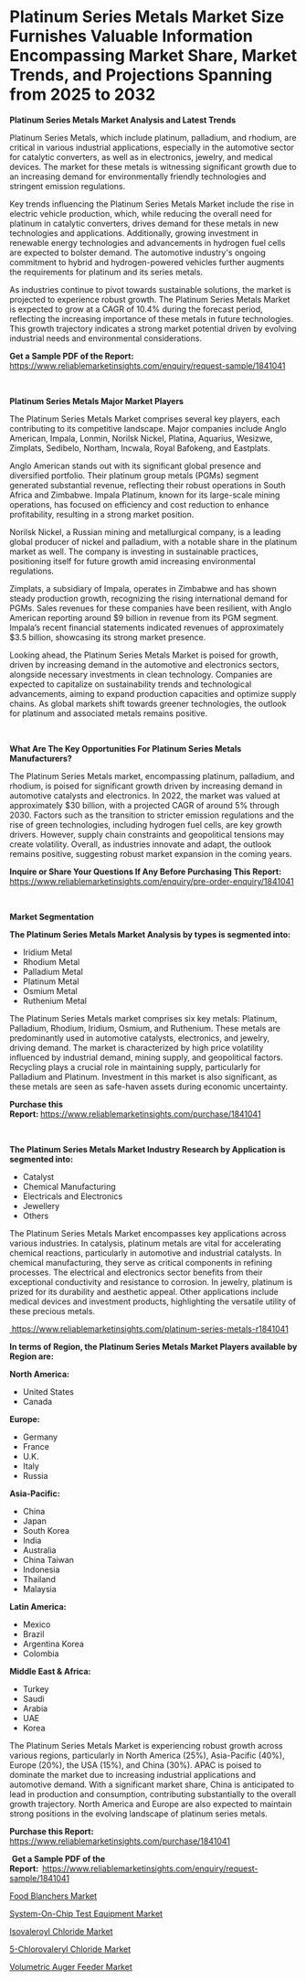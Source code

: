 <p><h1>Platinum Series Metals Market Size Furnishes Valuable Information Encompassing Market Share, Market Trends, and Projections Spanning from 2025 to 2032</h1></p><p><strong>Platinum Series Metals Market Analysis and Latest Trends</strong></p>
<p><p>Platinum Series Metals, which include platinum, palladium, and rhodium, are critical in various industrial applications, especially in the automotive sector for catalytic converters, as well as in electronics, jewelry, and medical devices. The market for these metals is witnessing significant growth due to an increasing demand for environmentally friendly technologies and stringent emission regulations.</p><p>Key trends influencing the Platinum Series Metals Market include the rise in electric vehicle production, which, while reducing the overall need for platinum in catalytic converters, drives demand for these metals in new technologies and applications. Additionally, growing investment in renewable energy technologies and advancements in hydrogen fuel cells are expected to bolster demand. The automotive industry's ongoing commitment to hybrid and hydrogen-powered vehicles further augments the requirements for platinum and its series metals.</p><p>As industries continue to pivot towards sustainable solutions, the market is projected to experience robust growth. The Platinum Series Metals Market is expected to grow at a CAGR of 10.4% during the forecast period, reflecting the increasing importance of these metals in future technologies. This growth trajectory indicates a strong market potential driven by evolving industrial needs and environmental considerations.</p></p>
<p><strong>Get a Sample PDF of the Report:&nbsp;</strong> <a href="https://www.reliablemarketinsights.com/enquiry/request-sample/1841041?utm_campaign=2241&utm_medium=2&utm_source=Github&utm_content=ia&utm_term=03042025&utm_id=platinum-series-metals">https://www.reliablemarketinsights.com/enquiry/request-sample/1841041</a></p>
<p>&nbsp;</p>
<p><strong>Platinum Series Metals Major Market Players</strong></p>
<p><p>The Platinum Series Metals Market comprises several key players, each contributing to its competitive landscape. Major companies include Anglo American, Impala, Lonmin, Norilsk Nickel, Platina, Aquarius, Wesizwe, Zimplats, Sedibelo, Northam, Incwala, Royal Bafokeng, and Eastplats. </p><p>Anglo American stands out with its significant global presence and diversified portfolio. Their platinum group metals (PGMs) segment generated substantial revenue, reflecting their robust operations in South Africa and Zimbabwe. Impala Platinum, known for its large-scale mining operations, has focused on efficiency and cost reduction to enhance profitability, resulting in a strong market position.</p><p>Norilsk Nickel, a Russian mining and metallurgical company, is a leading global producer of nickel and palladium, with a notable share in the platinum market as well. The company is investing in sustainable practices, positioning itself for future growth amid increasing environmental regulations.</p><p>Zimplats, a subsidiary of Impala, operates in Zimbabwe and has shown steady production growth, recognizing the rising international demand for PGMs. Sales revenues for these companies have been resilient, with Anglo American reporting around $9 billion in revenue from its PGM segment. Impala’s recent financial statements indicated revenues of approximately $3.5 billion, showcasing its strong market presence.</p><p>Looking ahead, the Platinum Series Metals Market is poised for growth, driven by increasing demand in the automotive and electronics sectors, alongside necessary investments in clean technology. Companies are expected to capitalize on sustainability trends and technological advancements, aiming to expand production capacities and optimize supply chains. As global markets shift towards greener technologies, the outlook for platinum and associated metals remains positive.</p></p>
<p>&nbsp;</p>
<p><strong>What Are The Key Opportunities For Platinum Series Metals Manufacturers?</strong></p>
<p><p>The Platinum Series Metals market, encompassing platinum, palladium, and rhodium, is poised for significant growth driven by increasing demand in automotive catalysts and electronics. In 2022, the market was valued at approximately $30 billion, with a projected CAGR of around 5% through 2030. Factors such as the transition to stricter emission regulations and the rise of green technologies, including hydrogen fuel cells, are key growth drivers. However, supply chain constraints and geopolitical tensions may create volatility. Overall, as industries innovate and adapt, the outlook remains positive, suggesting robust market expansion in the coming years.</p></p>
<p><strong>Inquire or Share Your Questions If Any Before Purchasing This Report:</strong> <a href="https://www.reliablemarketinsights.com/enquiry/pre-order-enquiry/1841041?utm_campaign=2241&utm_medium=2&utm_source=Github&utm_content=ia&utm_term=03042025&utm_id=platinum-series-metals">https://www.reliablemarketinsights.com/enquiry/pre-order-enquiry/1841041</a></p>
<p>&nbsp;</p>
<p><strong>Market Segmentation</strong></p>
<p><strong>The Platinum Series Metals Market Analysis by types is segmented into:</strong></p>
<p><ul><li>Iridium Metal</li><li>Rhodium Metal</li><li>Palladium Metal</li><li>Platinum Metal</li><li>Osmium Metal</li><li>Ruthenium Metal</li></ul></p>
<p><p>The Platinum Series Metals market comprises six key metals: Platinum, Palladium, Rhodium, Iridium, Osmium, and Ruthenium. These metals are predominantly used in automotive catalysts, electronics, and jewelry, driving demand. The market is characterized by high price volatility influenced by industrial demand, mining supply, and geopolitical factors. Recycling plays a crucial role in maintaining supply, particularly for Palladium and Platinum. Investment in this market is also significant, as these metals are seen as safe-haven assets during economic uncertainty.</p></p>
<p><strong>Purchase this Report:&nbsp;</strong><a href="https://www.reliablemarketinsights.com/purchase/1841041?utm_campaign=2241&utm_medium=2&utm_source=Github&utm_content=ia&utm_term=03042025&utm_id=platinum-series-metals">https://www.reliablemarketinsights.com/purchase/1841041</a></p>
<p>&nbsp;</p>
<p><strong>The Platinum Series Metals Market Industry Research by Application is segmented into:</strong></p>
<p><ul><li>Catalyst</li><li>Chemical Manufacturing</li><li>Electricals and Electronics</li><li>Jewellery</li><li>Others</li></ul></p>
<p><p>The Platinum Series Metals Market encompasses key applications across various industries. In catalysis, platinum metals are vital for accelerating chemical reactions, particularly in automotive and industrial catalysts. In chemical manufacturing, they serve as critical components in refining processes. The electrical and electronics sector benefits from their exceptional conductivity and resistance to corrosion. In jewelry, platinum is prized for its durability and aesthetic appeal. Other applications include medical devices and investment products, highlighting the versatile utility of these precious metals.</p></p>
<p><a href="https://www.reliablemarketinsights.com/platinum-series-metals-r1841041?utm_campaign=2241&utm_medium=2&utm_source=Github&utm_content=ia&utm_term=03042025&utm_id=platinum-series-metals">&nbsp;https://www.reliablemarketinsights.com/platinum-series-metals-r1841041</a></p>
<p><strong>In terms of Region, the Platinum Series Metals Market Players available by Region are:</strong></p>
<p>
    <p> <strong> North America: </strong>
        <ul>
            <li>United States</li>
            <li>Canada</li>
        </ul>
        </p> 
    <p> <strong> Europe: </strong>
        <ul>
            <li>Germany</li>
            <li>France</li>
            <li>U.K.</li>
            <li>Italy</li>
            <li>Russia</li>
        </ul>
        </p> 
    <p> <strong> Asia-Pacific: </strong>
        <ul>
            <li>China</li>
            <li>Japan</li>
            <li>South Korea</li>
            <li>India</li>
            <li>Australia</li>
            <li>China Taiwan</li>
            <li>Indonesia</li>
            <li>Thailand</li>
            <li>Malaysia</li>
        </ul>
        </p> 
    <p> <strong> Latin America: </strong>
        <ul>
            <li>Mexico</li>
            <li>Brazil</li>
            <li>Argentina Korea</li>
            <li>Colombia</li>
        </ul>
        </p> 
    <p> <strong> Middle East & Africa: </strong>
        <ul>
            <li>Turkey</li>
            <li>Saudi</li>
            <li>Arabia</li>
            <li>UAE</li>
            <li>Korea</li>
        </ul>
    </p>
    </p>
<p><p>The Platinum Series Metals Market is experiencing robust growth across various regions, particularly in North America (25%), Asia-Pacific (40%), Europe (20%), the USA (15%), and China (30%). APAC is poised to dominate the market due to increasing industrial applications and automotive demand. With a significant market share, China is anticipated to lead in production and consumption, contributing substantially to the overall growth trajectory. North America and Europe are also expected to maintain strong positions in the evolving landscape of platinum series metals.</p></p>
<p><strong>Purchase this Report: </strong><a href="https://www.reliablemarketinsights.com/purchase/1841041?utm_campaign=2241&utm_medium=2&utm_source=Github&utm_content=ia&utm_term=03042025&utm_id=platinum-series-metals">https://www.reliablemarketinsights.com/purchase/1841041</a></p>
<p>&nbsp;<strong>Get a Sample PDF of the Report:&nbsp;&nbsp;</strong><a href="https://www.reliablemarketinsights.com/enquiry/request-sample/1841041?utm_campaign=2241&utm_medium=2&utm_source=Github&utm_content=ia&utm_term=03042025&utm_id=platinum-series-metals">https://www.reliablemarketinsights.com/enquiry/request-sample/1841041</a></p>
<p><strong></strong></p>
<p><p><a href="https://www.linkedin.com/pulse/food-blanchers-market-trends-forecast-growth-potential-dbgme?utm_campaign=2241&utm_medium=2&utm_source=Github&utm_content=ia&utm_term=03042025&utm_id=platinum-series-metals">Food Blanchers Market</a></p><p><a href="https://www.linkedin.com/pulse/system-on-chip-test-equipment-market-dynamics-projections-poqxe?utm_campaign=2241&utm_medium=2&utm_source=Github&utm_content=ia&utm_term=03042025&utm_id=platinum-series-metals">System-On-Chip Test Equipment Market</a></p><p><a href="https://github.com/bloggglazaie/Market-Research-Report-List-1/blob/main/isovaleroyl-chloride-market.md?utm_campaign=2241&utm_medium=2&utm_source=Github&utm_content=ia&utm_term=03042025&utm_id=platinum-series-metals">Isovaleroyl Chloride Market</a></p><p><a href="https://github.com/lolahberkik5/Market-Research-Report-List-1/blob/main/5-chlorovaleryl-chloride-market.md?utm_campaign=2241&utm_medium=2&utm_source=Github&utm_content=ia&utm_term=03042025&utm_id=platinum-series-metals">5-Chlorovaleryl Chloride Market</a></p><p><a href="https://www.linkedin.com/pulse/volumetric-auger-feeder-market-research-report-trends-overview-rxwee?utm_campaign=2241&utm_medium=2&utm_source=Github&utm_content=ia&utm_term=03042025&utm_id=platinum-series-metals">Volumetric Auger Feeder Market</a></p></p>